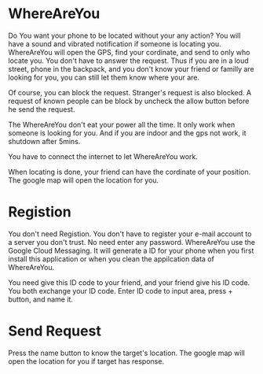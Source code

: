 # WhereAreYou
Do You want your phone to be located without your any action?  You will have a sound and vibrated notification if someone is locating you.  WhereAreYou will open the GPS, find your cordinate, and send to only who locate you.  You don't have to answer the request.  Thus if you are in a loud street, phone in the backpack, and you don't know your friend or familly are looking for you, you can still let them know where your are.

Of course, you can block the request.  Stranger's request is also blocked.  A request of known people can be block by uncheck the allow button before he send the request.

The WhereAreYou don't eat your power all the time.  It only work when someone is looking for you.  And if you are indoor and the gps not work, it shutdown after 5mins.

You have to connect the internet to let WhereAreYou work.

When locating is done, your friend can have the cordinate of your position.  The google map will open the location for you.

# Registion
You don't need Registion.  You don't have to register your e-mail account to a server you don't trust.  No need enter any password.
WhereAreYou use the Google Cloud Messaging.  It will generate a ID for your phone when you first install this application or when you clean the appilcation data of WhereAreYou.

You need give this ID code to your friend, and your friend give his ID code.  You both exchange your ID code.  Enter ID code to input area, press + button, and name it.

# Send Request
Press the name button to know the target's location.  The google map will open the location for you if target has response.
